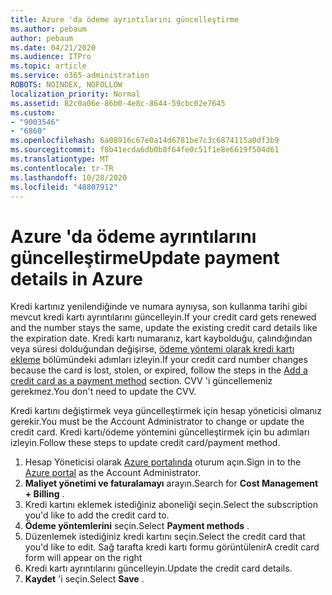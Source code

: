 ```yaml
---
title: Azure 'da ödeme ayrıntılarını güncelleştirme
ms.author: pebaum
author: pebaum
ms.date: 04/21/2020
ms.audience: ITPro
ms.topic: article
ms.service: o365-administration
ROBOTS: NOINDEX, NOFOLLOW
localization_priority: Normal
ms.assetid: 82c0a06e-86b0-4e8c-8644-59cbc02e7645
ms.custom:
- "9003546"
- "6860"
ms.openlocfilehash: 6a08916c67e0a14d6781be7c3c6874115a0df3b9
ms.sourcegitcommit: f8b41ecda6db0b8f64fe0c51f1e8e6619f504d61
ms.translationtype: MT
ms.contentlocale: tr-TR
ms.lasthandoff: 10/28/2020
ms.locfileid: "48807912"
---
```

# <a name="update-payment-details-in-azure"></a><span data-ttu-id="a0c7e-102">Azure 'da ödeme ayrıntılarını güncelleştirme</span><span class="sxs-lookup"><span data-stu-id="a0c7e-102">Update payment details in Azure</span></span>

<span data-ttu-id="a0c7e-103">Kredi kartınız yenilendiğinde ve numara aynıysa, son kullanma tarihi gibi mevcut kredi kartı ayrıntılarını güncelleyin.</span><span class="sxs-lookup"><span data-stu-id="a0c7e-103">If your credit card gets renewed and the number stays the same, update the existing credit card details like the expiration date.</span></span> <span data-ttu-id="a0c7e-104">Kredi kartı numaranız, kart kaybolduğu, çalındığından veya süresi dolduğundan değişirse, [ödeme yöntemi olarak kredi kartı ekleme](https://docs.microsoft.com/azure/cost-management-billing/manage/change-credit-card?WT.mc_id=Portal-Microsoft_Azure_Support#addcard) bölümündeki adımları izleyin.</span><span class="sxs-lookup"><span data-stu-id="a0c7e-104">If your credit card number changes because the card is lost, stolen, or expired, follow the steps in the [Add a credit card as a payment method](https://docs.microsoft.com/azure/cost-management-billing/manage/change-credit-card?WT.mc_id=Portal-Microsoft_Azure_Support#addcard) section.</span></span> <span data-ttu-id="a0c7e-105">CVV 'i güncellemeniz gerekmez.</span><span class="sxs-lookup"><span data-stu-id="a0c7e-105">You don't need to update the CVV.</span></span>

<span data-ttu-id="a0c7e-106">Kredi kartını değiştirmek veya güncelleştirmek için hesap yöneticisi olmanız gerekir.</span><span class="sxs-lookup"><span data-stu-id="a0c7e-106">You must be the Account Administrator to change or update the credit card.</span></span> <span data-ttu-id="a0c7e-107">Kredi kartı/ödeme yöntemini güncelleştirmek için bu adımları izleyin.</span><span class="sxs-lookup"><span data-stu-id="a0c7e-107">Follow these steps to update credit card/payment method.</span></span>

1. <span data-ttu-id="a0c7e-108">Hesap Yöneticisi olarak [Azure portalında](https://portal.azure.com/) oturum açın.</span><span class="sxs-lookup"><span data-stu-id="a0c7e-108">Sign in to the [Azure portal](https://portal.azure.com/) as the Account Administrator.</span></span>
2. <span data-ttu-id="a0c7e-109">**Maliyet yönetimi ve faturalamayı** arayın.</span><span class="sxs-lookup"><span data-stu-id="a0c7e-109">Search for **Cost Management + Billing** .</span></span>
3. <span data-ttu-id="a0c7e-110">Kredi kartını eklemek istediğiniz aboneliği seçin.</span><span class="sxs-lookup"><span data-stu-id="a0c7e-110">Select the subscription you'd like to add the credit card to.</span></span>
4. <span data-ttu-id="a0c7e-111">**Ödeme yöntemlerini** seçin.</span><span class="sxs-lookup"><span data-stu-id="a0c7e-111">Select **Payment methods** .</span></span>
5. <span data-ttu-id="a0c7e-112">Düzenlemek istediğiniz kredi kartını seçin.</span><span class="sxs-lookup"><span data-stu-id="a0c7e-112">Select the credit card that you'd like to edit.</span></span> <span data-ttu-id="a0c7e-113">Sağ tarafta kredi kartı formu görüntülenir</span><span class="sxs-lookup"><span data-stu-id="a0c7e-113">A credit card form will appear on the right</span></span>
6. <span data-ttu-id="a0c7e-114">Kredi kartı ayrıntılarını güncelleyin.</span><span class="sxs-lookup"><span data-stu-id="a0c7e-114">Update the credit card details.</span></span>
7. <span data-ttu-id="a0c7e-115">**Kaydet** 'i seçin.</span><span class="sxs-lookup"><span data-stu-id="a0c7e-115">Select **Save** .</span></span>
